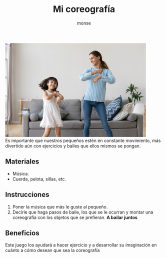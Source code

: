 ﻿---
layout: post
title:  "Mi coreografía"
tags: [corporal]
categories: [niños, actividad]
author: monse
image: /assets/posts/2020-06-30-mi-coreografia.jpeg
---
![Actividad corporal](/assets/posts/2020-06-30-mi-coreografia.jpeg)<br/>
Es importante que nuestros pequeños estén en constante movimiento, más divertido aún con ejercicios y bailes que ellos mismos se pongan. 

## Materiales 
- Música.
- Cuerda, pelota, sillas, etc. 

## Instrucciones 
1. Poner la música que más le guste al pequeño. 
2. Decirle que haga pasos de baile, los que se le ocurran y montar una coreografía con los objetos que se prefieran.
**A bailar juntos** 

## Beneficios 
Este juego los ayudará a hacer ejercicio y a desarrollar su imaginación en cuánto a cómo desean que sea la coreografía 